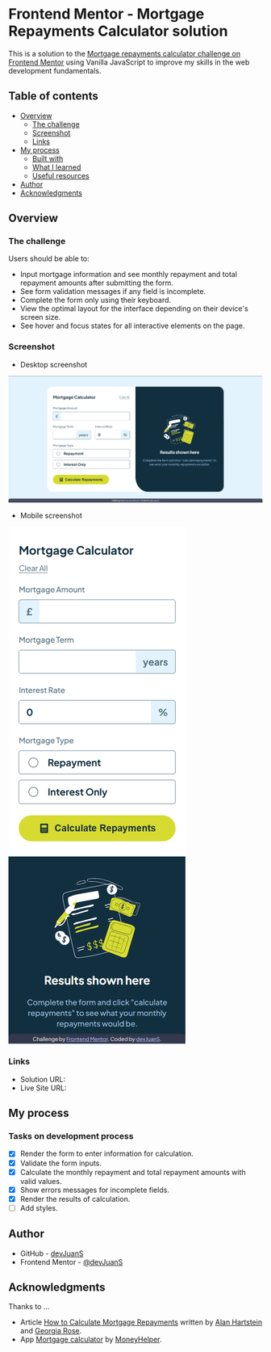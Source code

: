 # Frontend Mentor - Mortgage Repayments Calculator solution

This is a solution to the [Mortgage repayments calculator challenge on Frontend Mentor](https://www.frontendmentor.io/challenges/mortgage-repayment-calculator-Galx1LXK73) using Vanilla JavaScript to improve my skills in the web development fundamentals.

## Table of contents

- [Overview](#overview)
  - [The challenge](#the-challenge)
  - [Screenshot](#screenshot)
  - [Links](#links)
- [My process](#my-process)
  - [Built with](#built-with)
  - [What I learned](#what-i-learned)
  - [Useful resources](#useful-resources)
- [Author](#author)
- [Acknowledgments](#acknowledgments)

## Overview

### The challenge

Users should be able to:

- Input mortgage information and see monthly repayment and total repayment amounts after submitting the form.
- See form validation messages if any field is incomplete.
- Complete the form only using their keyboard.
- View the optimal layout for the interface depending on their device's screen size.
- See hover and focus states for all interactive elements on the page.

### Screenshot

- Desktop screenshot

![Desktop](./screenshot/screenshot-1440px.png)

- Mobile screenshot

![Mobile](./screenshot/screenshot-375px.png)

### Links

- Solution URL: []()
- Live Site URL: []()

## My process

### Tasks on development process

- [x] Render the form to enter information for calculation.
- [x] Validate the form inputs.
- [x] Calculate the monthly repayment and total repayment amounts with valid values.
- [x] Show errors messages for incomplete fields.
- [x] Render the results of calculation.
- [ ] Add styles.

## Author

- GitHub - [devJuanS](https://github.com/devJuanS)
- Frontend Mentor - [@devJuanS](https://www.frontendmentor.io/profile/devJuanS)

## Acknowledgments

Thanks to ...

- Article [How to Calculate Mortgage Repayments](https://www.nerdwallet.com/au/home-loans/how-mortgage-repayments-work) written by [Alan Hartstein](https://www.nerdwallet.com/au/author/alan-hartstein) and [Georgia Rose](https://www.nerdwallet.com/au/author/georgia-rose).
- App [Mortgage calculator](https://tools.moneyhelper.org.uk/en/mortgage-calculator) by [MoneyHelper](https://moneyhelper.org.uk/).
